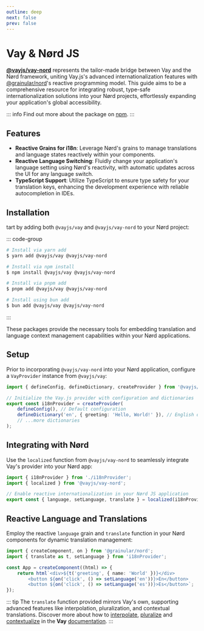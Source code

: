 ```yaml
---
outline: deep
next: false
prev: false
---
```


<!-- @format -->

# Vay & Nørd JS

[**@vayjs/vay-nord**](https://npmjs.com/package/@vayjs/vay-nord) represents the tailor-made bridge between Vay and the Nørd framework, uniting Vay.js's advanced internationalization features with [@grainular/nord](https://nordjs.dev)'s reactive programming model. This guide aims to be a comprehensive resource for integrating robust, type-safe internationalization solutions into your Nørd projects, effortlessly expanding your application's global accessibility.

::: info
Find out more about the package on [npm](https://npmjs.com/package/@vayjs/vay-nord).
:::

## Features

-   **Reactive Grains for i18n**: Leverage Nørd's grains to manage translations and language states reactively within your components.
-   **Reactive Language Switching**: Fluidly change your application's language setting using Nørd's reactivity, with automatic updates across the UI for any language switch.
-   **TypeScript Support**: Utilize TypeScript to ensure type safety for your translation keys, enhancing the development experience with reliable autocompletion in IDEs.

## Installation

tart by adding both `@vayjs/vay` and `@vayjs/vay-nord` to your Nørd project:

::: code-group

```sh [yarn]
# Install via yarn add
$ yarn add @vayjs/vay @vayjs/vay-nord
```

```sh [npm]
# Install via npm install
$ npm install @vayjs/vay @vayjs/vay-nord
```

```sh [pnpm]
# Install via pnpm add
$ pnpm add @vayjs/vay @vayjs/vay-nord
```

```sh [bun ]
# Install using bun add
$ bun add @vayjs/vay @vayjs/vay-nord
```

:::

These packages provide the necessary tools for embedding translation and language context management capabilities within your Nørd applications.

## Setup

Prior to incorporating `@vayjs/vay-nord` into your Nørd application, configure a `VayProvider` instance from `@vayjs/vay`:

```ts
import { defineConfig, defineDictionary, createProvider } from '@vayjs/vay';

// Initialize the Vay.js provider with configuration and dictionaries
export const i18nProvider = createProvider(
    defineConfig(), // Default configuration
    defineDictionary('en', { greeting: 'Hello, World!' }), // English dictionary
    // ...more dictionaries
);
```

## Integrating with Nørd

Use the `localized` function from `@vayjs/vay-nord` to seamlessly integrate Vay's provider into your Nørd app:

```ts
import { i18nProvider } from './i18nProvider';
import { localized } from '@vayjs/vay-nord';

// Enable reactive internationalization in your Nørd JS application
export const { language, setLanguage, translate } = localized(i18nProvider);
```

## Reactive Language and Translations

Employ the reactive `language` grain and `translate` function in your Nørd components for dynamic translation management:

```ts
import { createComponent, on } from '@grainular/nord';
import { translate as t, setLanguage } from 'i18nProvider';

const App = createComponent((html) => {
    return html`<div>${t('greeting', { name: 'World' })}</div>
        <button ${on('click', () => setLanguage('en'))}>En</button>
        <button ${on('click', () => setLanguage('es'))}>Es</button>`;
});
```

::: tip
The `translate` function provided mirrors Vay's own, supporting advanced features like interpolation, pluralization, and contextual translations. Discover more about how to [interpolate](../docs/06.interpolation.md), [pluralize](../docs/07.pluralization.md) and [contextualize](../docs/08.context.md) in the **Vay** [documentation](../docs/05.translating.md).
:::
